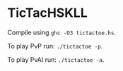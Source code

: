 # TicTacHSKLL 

Compile using `ghc -O3 tictactoe.hs`.

To play PvP run: `./tictactoe -p`.

To play PvAI run: `./tictactoe -a`.

